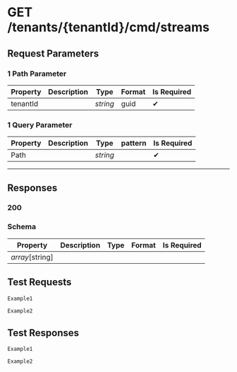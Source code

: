 # **GET**   /tenants/{tenantId}/cmd/streams

## __Request Parameters__

### 1 Path Parameter

   | Property       | Description | Type     | Format | Is Required |
|----------------|-------------|----------|--------|-------------|
| tenantId            |          | _string_ | guid   | ✔           |

### 1 Query Parameter

 | Property       | Description | Type     | pattern | Is Required |
|----------------|-------------|----------|--------|-------------|
| Path             |             | _string_ |    | ✔           |
  ___

## __Responses__

### __200__

### Schema

| Property | Description | Type | Format | Is Required |
|----------|-------------|------|--------|-------------|
| _array_[string]       |          |     |       |            |

## __Test Requests__

```cURL tab= 
Example1
```

```C# tab=
Example2
```

## __Test Responses__

```cURL tab= 
Example1
```

```C# tab=
Example2
```
